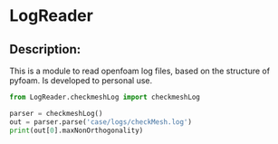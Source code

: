LogReader
================================================================================

## Description:
This is a module to read openfoam log files, based on the structure of pyfoam.
Is developed to personal use.

```python
from LogReader.checkmeshLog import checkmeshLog

parser = checkmeshLog()
out = parser.parse('case/logs/checkMesh.log')
print(out[0].maxNonOrthogonality)
```
